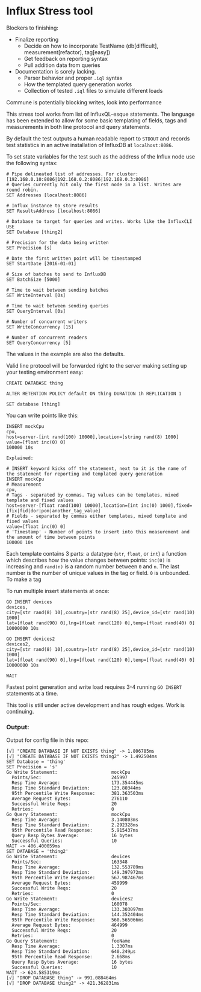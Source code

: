 # Influx Stress tool

Blockers to finishing:
* Finalize reporting
  - Decide on how to incorporate TestName (db[difficult], measurement[refactor], tag[easy])
  - Get feedback on reporting syntax
  - Pull addition data from queries
* Documentation is sorely lacking. 
  - Parser behavior and proper `.iql` syntax
  - How the templated query generation works
  - Collection of tested `.iql` files to simulate different loads
  
Commune is potentially blocking writes, look into performance

This stress tool works from list of InfluxQL-esque statements. The language has been extended to allow for some basic templating of fields, tags and measurements in both line protocol and query statements.

By default the test outputs a human readable report to `STDOUT` and records test statistics in an active installation of InfluxDB at `localhost:8086`.

To set state variables for the test such as the address of the Influx node use the following syntax:

```
# Pipe delineated list of addresses. For cluster: [192.168.0.10:8086|192.168.0.2:8086|192.168.0.3:8086]
# Queries currently hit only the first node in a list. Writes are round robin.
SET Addresses [localhost:8086]

# Influx instance to store results
SET ResultsAddress [localhost:8086]

# Database to target for queries and writes. Works like the InfluxCLI USE
SET Database [thing2]

# Precision for the data being written
SET Precision [s]

# Date the first written point will be timestamped
SET StartDate [2016-01-01]

# Size of batches to send to InfluxDB
SET BatchSize [5000]

# Time to wait between sending batches
SET WriteInterval [0s]

# Time to wait between sending queries
SET QueryInterval [0s]

# Number of concurrent writers
SET WriteConcurrency [15]

# Number of concurrent readers
SET QueryConcurrency [5]
```

The values in the example are also the defaults.

Valid line protocol will be forwarded right to the server making setting up your testing environment easy:

```
CREATE DATABASE thing

ALTER RETENTION POLICY default ON thing DURATION 1h REPLICATION 1

SET database [thing]
```

You can write points like this:
```
INSERT mockCpu
cpu,
host=server-[int rand(100) 10000],location=[string rand(8) 1000]
value=[float inc(0) 0]
100000 10s

Explained:

# INSERT keyword kicks off the statement, next to it is the name of the statement for reporting and templated query generation
INSERT mockCpu
# Measurement
cpu,
# Tags - separated by commas. Tag values can be templates, mixed template and fixed values
host=server-[float rand(100) 10000],location=[int inc(0) 1000],fixed=[fix|fid|dor|pom|another_tag_value]
# Fields - separated by commas either templates, mixed template and fixed values
value=[float inc(0) 0]
# 'Timestamp' - Number of points to insert into this measurement and the amount of time between points
100000 10s
```

Each template contains 3 parts: a datatype (`str`, `float`, or `int`) a function which describes how the value changes between points: `inc(0)` is increasing and `rand(n)` is a random number between `0` and `n`. The last number is the number of unique values in the tag or field. `0` is unbounded. To make a tag

To run multiple insert statements at once:
```
GO INSERT devices
devices,
city=[str rand(8) 10],country=[str rand(8) 25],device_id=[str rand(10) 1000]
lat=[float rand(90) 0],lng=[float rand(120) 0],temp=[float rand(40) 0]
10000000 10s

GO INSERT devices2
devices2,
city=[str rand(8) 10],country=[str rand(8) 25],device_id=[str rand(10) 1000]
lat=[float rand(90) 0],lng=[float rand(120) 0],temp=[float rand(40) 0]
10000000 10s

WAIT
```

Fastest point generation and write load requires 3-4 running `GO INSERT` statements at a time.

This tool is still under active development and has rough edges. Work is continuing.

### Output:
Output for config file in this repo:
```
[√] "CREATE DATABASE IF NOT EXISTS thing" -> 1.806785ms
[√] "CREATE DATABASE IF NOT EXISTS thing2" -> 1.492504ms
SET Database = 'thing'
SET Precision = 's'
Go Write Statement:                    mockCpu
  Points/Sec:                          245997
  Resp Time Average:                   173.354445ms
  Resp Time Standard Deviation:        123.80344ms
  95th Percentile Write Response:      381.363503ms
  Average Request Bytes:               276110
  Successful Write Reqs:               20
  Retries:                             0
Go Query Statement:                    mockCpu
  Resp Time Average:                   3.140803ms
  Resp Time Standard Deviation:        2.292328ms
  95th Percentile Read Response:       5.915437ms
  Query Resp Bytes Average:            16 bytes
  Successful Queries:                  10
WAIT -> 406.400059ms
SET DATABASE = 'thing2'
Go Write Statement:                    devices
  Points/Sec:                          163348
  Resp Time Average:                   132.553789ms
  Resp Time Standard Deviation:        149.397972ms
  95th Percentile Write Response:      567.987467ms
  Average Request Bytes:               459999
  Successful Write Reqs:               20
  Retries:                             0
Go Write Statement:                    devices2
  Points/Sec:                          160078
  Resp Time Average:                   133.303097ms
  Resp Time Standard Deviation:        144.352404ms
  95th Percentile Write Response:      560.565066ms
  Average Request Bytes:               464999
  Successful Write Reqs:               20
  Retries:                             0
Go Query Statement:                    fooName
  Resp Time Average:                   1.3307ms
  Resp Time Standard Deviation:        640.249µs
  95th Percentile Read Response:       2.668ms
  Query Resp Bytes Average:            16 bytes
  Successful Queries:                  10
WAIT -> 624.585319ms
[√] "DROP DATABASE thing" -> 991.088464ms
[√] "DROP DATABASE thing2" -> 421.362831ms
```
